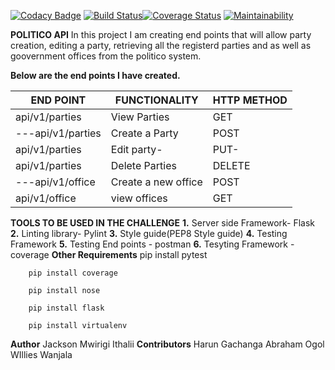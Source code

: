 [![Codacy Badge](https://api.codacy.com/project/badge/Grade/f837c6dabaf94cb59071d0fcda6b45b5)](https://app.codacy.com/app/Jacksonmwirigi/politico?utm_source=github.com&utm_medium=referral&utm_content=Jacksonmwirigi/politico&utm_campaign=Badge_Grade_Settings)
[![Build Status](https://travis-ci.org/Jacksonmwirigi/politico.svg?branch=develop)](https://travis-ci.org/Jacksonmwirigi/politico)[![Coverage Status](https://coveralls.io/repos/github/Jacksonmwirigi/politico/badge.svg?branch=develop)](https://coveralls.io/github/Jacksonmwirigi/politico?branch=develop) [![Maintainability](https://api.codeclimate.com/v1/badges/7dfc59d33df29d7d5cbf/maintainability)](https://codeclimate.com/github/Jacksonmwirigi/politico/maintainability)

**POLITICO API**
In this project I am creating  end points that will allow party creation, editing a party, retrieving all the registerd parties and as well as goovernment offices from the politico system. 

**Below are the end points I have created.**

|    END POINT    | FUNCTIONALITY  |  HTTP METHOD  | 
|-----------------|----------------|---------------|
|  api/v1/parties | View Parties   |      GET
|---api/v1/parties | Create a Party |     POST     |
|   api/v1/parties |Edit party-     |     PUT-     |
|  api/v1/parties |  Delete  Parties |   DELETE    | 
|---api/v1/office | Create a new office |   POST   |
|   api/v1/office |view offices    |      GET      |
**TOOLS TO BE USED IN THE CHALLENGE**
**1.** Server side Framework- Flask
**2.** Linting library- Pylint
**3.** Style guide(PEP8 Style guide)
**4.** Testing Framework
**5.** Testing End points - postman
**6.** Tesyting Framework -coverage
**Other Requirements**
        pip install pytest 

        pip install coverage

        pip install nose

        pip install flask

        pip install virtualenv

**Author**
Jackson Mwirigi Ithalii
**Contributors**
Harun Gachanga
Abraham Ogol
WIllies Wanjala